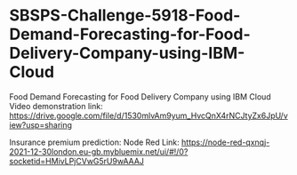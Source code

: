 # SBSPS-Challenge-5918-Food-Demand-Forecasting-for-Food-Delivery-Company-using-IBM-Cloud
Food Demand Forecasting for Food Delivery Company using IBM Cloud
Video demonstration link: https://drive.google.com/file/d/1530mlvAm9yum_HvcQnX4rNCJtyZx6JpU/view?usp=sharing

Insurance premium prediction:
Node Red Link: https://node-red-qxnqj-2021-12-30london.eu-gb.mybluemix.net/ui/#!/0?socketid=HMivLPjCVwG5rU9wAAAJ
